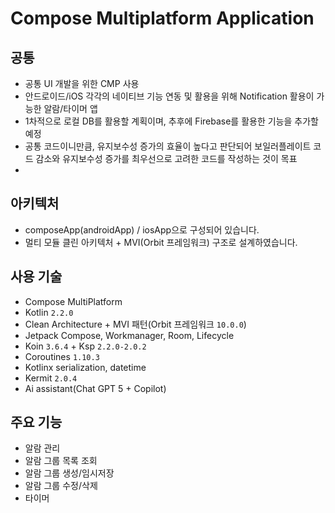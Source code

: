 # Compose Multiplatform Application

## 공통
- 공통 UI 개발을 위한 CMP 사용
- 안드로이드/iOS 각각의 네이티브 기능 연동 및 활용을 위해 Notification 활용이 가능한 알람/타이머 앱
- 1차적으로 로컬 DB를 활용할 계획이며, 추후에 Firebase를 활용한 기능을 추가할 예정
- 공통 코드이니만큼, 유지보수성 증가의 효율이 높다고 판단되어 보일러플레이트 코드 감소와 유지보수성 증가를 최우선으로 고려한 코드를 작성하는 것이 목표
- 

## 아키텍처
- composeApp(androidApp) / iosApp으로 구성되어 있습니다.
- 멀티 모듈 클린 아키텍처 + MVI(Orbit 프레임워크) 구조로 설계하였습니다.

## 사용 기술
- Compose MultiPlatform
- Kotlin `2.2.0`
- Clean Architecture + MVI 패턴(Orbit 프레임워크 `10.0.0`)
- Jetpack Compose, Workmanager, Room, Lifecycle
- Koin `3.6.4` + Ksp `2.2.0-2.0.2`
- Coroutines `1.10.3`
- Kotlinx serialization, datetime
- Kermit `2.0.4`
- Ai assistant(Chat GPT 5 + Copilot)

## 주요 기능
- 알람 관리
 - 알람 그룹 목록 조회
 - 알람 그룹 생성/임시저장
 - 알람 그룹 수정/삭제
- 타이머
